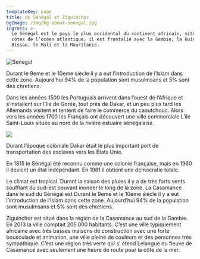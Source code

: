 ```yaml
---
templateKey: page
title: de Sénégal et Ziguinchor
bgImage: /img/bg-about-senegal.jpg
ingress: >-
  Le Sénégal est le pays le plus occidental du continent africain, situé sur les
  côtes de l’océan atlantique, il est frontalié avec la Gambie, la Guinée
  Bissau, le Mali et la Mauritanie.
---
```

![Senegal](/img/map.jpg)

Durant le 9eme et le 10eme siècle il y a eut l’introduction de l’Islam dans cette zone. Aujourd’hui 
94% de la population sont musulmsans et 5% sont des chretiens.

Dans les années 1500 les Portuguais arrivent dans l’ouest de l’Afrique et s’installent sur l’Ile de Gorée, tout près de Dakar, et un peu plus tard les Allemands visitent et tentent de faire le commerce du caoutchouc. Alors vers les années 1700 les Français ont découvert une ville commerciale L’ile Saint-Louis située au nord de la rivière estuaire sénégalaise.

![](/img/om-senegal-300.jpg)

Durant l’époque coloniale Dakar était le plus important port de transportation des esclaves vers les États Unie.

En 1815 le Sénégal été reconnu comme une colonie française, mais en 1960 il devient un état indépendant. En 1981 il obtient une démocratie totale.

Le climat est tropical. Durant la saison des pluies il y a de très forts vents soufflant du sud-est pouvant inonder le long de la zone. La Casamance dans le sud du Sénégal est Durant le 9eme et le 10eme siècle il y a eut l’introduction de l’Islam dans cette zone. Aujourd’hui 
94% de la population sont musulmsans et 5% sont des chretiens.

Ziguinchor est situé dans la région de la Casamance au sud de la Gambie. En 2013 la ville comptait 205.000 habitants. C’est une ville typiquement africaine avec très basses maisons de construction avec une forte bousculade et animation, une ville pleine de couleurs et des personnes très sympathique. C’est une région très verte qui s’ étend Lelangue du fleuve de Casamance avec seulement une heure de route pour la côte de la mer.
